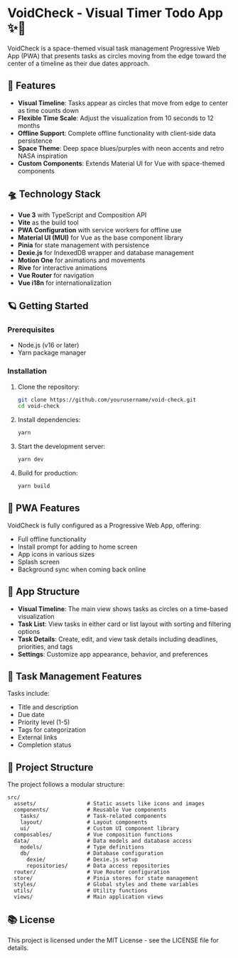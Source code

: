 # VoidCheck - Visual Timer Todo App ✨🚀

VoidCheck is a space-themed visual task management Progressive Web App (PWA) that presents tasks as circles moving from the edge toward the center of a timeline as their due dates approach.

## 🌌 Features

- **Visual Timeline**: Tasks appear as circles that move from edge to center as time counts down
- **Flexible Time Scale**: Adjust the visualization from 10 seconds to 12 months
- **Offline Support**: Complete offline functionality with client-side data persistence
- **Space Theme**: Deep space blues/purples with neon accents and retro NASA inspiration
- **Custom Components**: Extends Material UI for Vue with space-themed components

## 🛸 Technology Stack

- **Vue 3** with TypeScript and Composition API
- **Vite** as the build tool
- **PWA Configuration** with service workers for offline use
- **Material UI (MUI)** for Vue as the base component library
- **Pinia** for state management with persistence
- **Dexie.js** for IndexedDB wrapper and database management
- **Motion One** for animations and movements
- **Rive** for interactive animations
- **Vue Router** for navigation
- **Vue i18n** for internationalization

## 🪐 Getting Started

### Prerequisites

- Node.js (v16 or later)
- Yarn package manager

### Installation

1. Clone the repository:
   ```bash
   git clone https://github.com/yourusername/void-check.git
   cd void-check
   ```

2. Install dependencies:
   ```bash
   yarn
   ```

3. Start the development server:
   ```bash
   yarn dev
   ```

4. Build for production:
   ```bash
   yarn build
   ```

## 📱 PWA Features

VoidCheck is fully configured as a Progressive Web App, offering:

- Full offline functionality
- Install prompt for adding to home screen
- App icons in various sizes
- Splash screen
- Background sync when coming back online

## 🎨 App Structure

- **Visual Timeline**: The main view shows tasks as circles on a time-based visualization
- **Task List**: View tasks in either card or list layout with sorting and filtering options
- **Task Details**: Create, edit, and view task details including deadlines, priorities, and tags
- **Settings**: Customize app appearance, behavior, and preferences

## 💫 Task Management Features

Tasks include:
- Title and description
- Due date
- Priority level (1-5)
- Tags for categorization
- External links
- Completion status

## 🚀 Project Structure

The project follows a modular structure:

```
src/
  assets/                # Static assets like icons and images
  components/            # Reusable Vue components
    tasks/               # Task-related components
    layout/              # Layout components
    ui/                  # Custom UI component library
  composables/           # Vue composition functions
  data/                  # Data models and database access
    models/              # Type definitions
    db/                  # Database configuration
      dexie/             # Dexie.js setup
      repositories/      # Data access repositories
  router/                # Vue Router configuration
  store/                 # Pinia stores for state management
  styles/                # Global styles and theme variables
  utils/                 # Utility functions
  views/                 # Main application views
```

## 📚 License

This project is licensed under the MIT License - see the LICENSE file for details.
